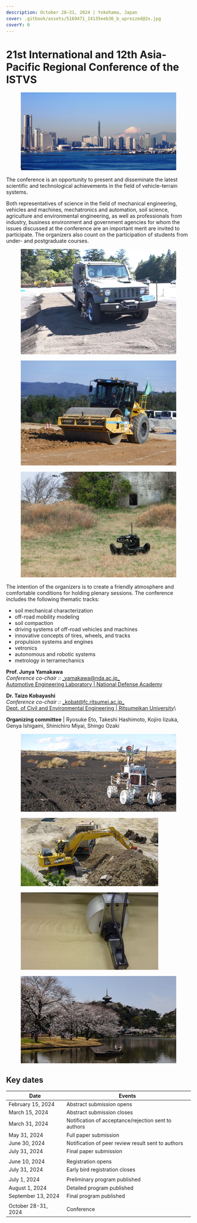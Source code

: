 ```yaml
---
description: October 28–31, 2024 | Yokohama, Japan
cover: .gitbook/assets/5169471_14135eeb36_b_uprezzed@2x.jpg
coverY: 0
---
```


# 21st International and 12th Asia-Pacific Regional Conference of the ISTVS

<figure><img src=".gitbook/assets/mount-fuji-1225931_1920.jpg" alt=""><figcaption></figcaption></figure>

The conference is an opportunity to present and disseminate the latest scientific and technological achievements in the field of vehicle-terrain systems.

Both representatives of science in the field of mechanical engineering, vehicles and machines, mechatronics and automation, soil science, agriculture and environmental engineering, as well as professionals from industry, business environment and government agencies for whom the issues discussed at the conference are an important merit are invited to participate. The organizers also count on the participation of students from under- and postgraduate courses.

<div>

<figure><img src=".gitbook/assets/4WD_test.jpg" alt=""><figcaption></figcaption></figure>

 

<figure><img src=".gitbook/assets/road_roller.jpg" alt=""><figcaption></figcaption></figure>

 

<figure><img src=".gitbook/assets/crawler_drone.jpg" alt=""><figcaption></figcaption></figure>

</div>

The intention of the organizers is to create a friendly atmosphere and comfortable conditions for holding plenary sessions. The conference includes the following thematic tracks:

* soil mechanical characterization
* off-road mobility modeling
* soil compaction
* driving systems of off-road vehicles and machines
* innovative concepts of tires, wheels, and tracks
* propulsion systems and engines
* vetronics
* autonomous and robotic systems
* metrology in terramechanics

**Prof. Junya Yamakawa**\
_Conference co-chair ::_ [_yamakawa@nda.ac.jp_](mailto:yamakawa@nda.ac.jp)\
[Automotive Engineering Laboratory | National Defense Academy](http://www.nda.ac.jp/cc/mech/en/automotive-engineering.html#faculty)

**Dr. Taizo Kobayashi**\
_Conference co-chair ::_ [_kobat@fc.ritsumei.ac.jp_](mailto:kobat@fc.ritsumei.ac.jp)\
[Dept. of Civil and Environmental Engineering | Ritsumeikan University](https://en.ritsumei.ac.jp/)\


**Organizing committee** | Ryosuke Eto, Takeshi Hashimoto, Kojiro Iizuka, Genya Ishigami, Shinichiro Miyai, Shingo Ozaki

<figure><img src=".gitbook/assets/rover.jpg" alt=""><figcaption></figcaption></figure>

<div>

<figure><img src=".gitbook/assets/excavator.jpeg" alt="" width="375"><figcaption></figcaption></figure>

 

<figure><img src=".gitbook/assets/wheel_test.jpg" alt="" width="375"><figcaption></figcaption></figure>

</div>

<figure><img src=".gitbook/assets/HdXLhbPIFOCdy3rokbWAYQDizPu0JVHE.jpeg" alt=""><figcaption></figcaption></figure>

## Key dates

| Date                | Events                                               |
| ------------------- | ---------------------------------------------------- |
| February 15, 2024   | Abstract submission opens                            |
| March 15, 2024      | Abstract submission closes                           |
| March 31, 2024      | Notification of acceptance/rejection sent to authors |
| May 31, 2024        | Full paper submission                                |
| June 30, 2024       | Notification of peer review result sent to authors   |
| July 31, 2024       | Final paper submission                               |
|                     |                                                      |
| June 10, 2024       | Registration opens                                   |
| July 31, 2024       | Early bird registration closes                       |
|                     |                                                      |
| July 1, 2024        | Preliminary program published                        |
| August 1, 2024      | Detailed program published                           |
| September 13, 2024  | Final program published                              |
|                     |                                                      |
| October 28-31, 2024 | Conference                                           |

<figure><img src=".gitbook/assets/2024 YOKOHAMA  - Twitter.svg" alt=""><figcaption></figcaption></figure>
